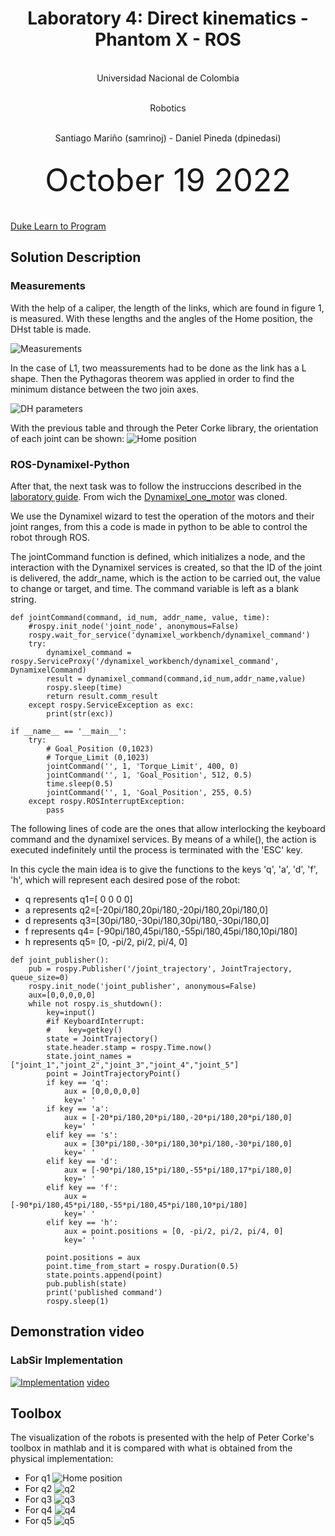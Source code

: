 <h1 align="center"; style="text-align:center;">Laboratory 4: Direct kinematics - Phantom X - ROS</h1>
<p align="center";style="font-size:50px; text-align:center; line-height : 50px;  margin-top : 0; margin-bottom : 0; "> <br> Universidad Nacional de Colombia</p>
<p align="center";style="font-size:50px; text-align:center; line-height : 50px;  margin-top : 0; margin-bottom : 0; "> <br> Robotics</p>
<p align="center";style="font-size:50px; text-align:center; line-height : 40px;  margin-top : 0; margin-bottom : 0; "> <br> Santiago Mariño (samrinoj) - Daniel Pineda (dpinedasi)</p>


<p align="center"; style="font-size:50px; text-align:center; line-height : 30px; margin-top : 0; "> <br>October 19  2022</p>

<a href="http://www.dukelearntoprogram.com/" target="blank_">Duke Learn to Program </a>


## Solution Description

### Measurements
With the help of a caliper, the length of the links, which are found in figure 1, is measured. With these lengths and the angles of the Home position, the DHst table is made.

![Measurements](https://github.com/dpinedasi/Lab4Rob/blob/main/imagenes/LINKS.png)

In the case of L1, two meassurements had to be done as the link has a L shape. Then the Pythagoras theorem was applied in order to find the minimum distance between the two join axes.

![DH parameters](https://github.com/dpinedasi/Lab4Rob/blob/main/imagenes/dhstd.png)

With the previous table and through the Peter Corke library, the orientation of each joint can be shown:
![Home position](https://github.com/dpinedasi/Lab4Rob/blob/main/imagenes/q1PC.png)

### ROS-Dynamixel-Python

After that, the next task was to follow the instruccions described in the <a href="https://github.com/fegonzalez7/rob_unal_clase3" target="blank_">laboratory guide</a>. From wich the <a href="https://github.com/fegonzalez7/dynamixel_one_motor.git" target="blank_">Dynamixel_one_motor</a> was cloned. 

We use the Dynamixel wizard to test the operation of the motors and their joint ranges, from this a code is made in python to be able to control the robot through ROS.

The jointCommand function is defined, which initializes a node, and the interaction with the Dynamixel services is created, so that the ID of the joint is delivered, the addr_name, which is the action to be carried out, the value to change or target, and time. The command variable is left as a blank string.

```
def jointCommand(command, id_num, addr_name, value, time):
    #rospy.init_node('joint_node', anonymous=False)
    rospy.wait_for_service('dynamixel_workbench/dynamixel_command')
    try:        
        dynamixel_command = rospy.ServiceProxy('/dynamixel_workbench/dynamixel_command', DynamixelCommand)
        result = dynamixel_command(command,id_num,addr_name,value)
        rospy.sleep(time)
        return result.comm_result
    except rospy.ServiceException as exc:
        print(str(exc))

if __name__ == '__main__':
    try:
        # Goal_Position (0,1023)
        # Torque_Limit (0,1023)
        jointCommand('', 1, 'Torque_Limit', 400, 0)
        jointCommand('', 1, 'Goal_Position', 512, 0.5)
        time.sleep(0.5)
        jointCommand('', 1, 'Goal_Position', 255, 0.5)
    except rospy.ROSInterruptException:
        pass
```

The following lines of code are the ones that allow interlocking the keyboard command and the dynamixel services. By means of a while(), the action is executed indefinitely until the process is terminated with the 'ESC' key.

In this cycle the main idea is to give the functions to the keys 'q', 'a', 'd', 'f', 'h', which will represent each desired pose of the robot:
* q represents q1=[ 0 0 0 0]
* a represents q2=[-20pi/180,20pi/180,-20pi/180,20pi/180,0]
* d represents q3=[30pi/180,-30pi/180,30pi/180,-30pi/180,0]
* f represents q4= [-90pi/180,45pi/180,-55pi/180,45pi/180,10pi/180] 
* h represents q5= [0, -pi/2, pi/2, pi/4, 0]   

```
def joint_publisher():
    pub = rospy.Publisher('/joint_trajectory', JointTrajectory, queue_size=0)
    rospy.init_node('joint_publisher', anonymous=False)
    aux=[0,0,0,0,0]
    while not rospy.is_shutdown():
        key=input()
        #if KeyboardInterrupt:
        #    key=getkey()
        state = JointTrajectory()
        state.header.stamp = rospy.Time.now()
        state.joint_names = ["joint_1","joint_2","joint_3","joint_4","joint_5"]
        point = JointTrajectoryPoint()
        if key == 'q':
            aux = [0,0,0,0,0]
            key=' '
        if key == 'a':
            aux = [-20*pi/180,20*pi/180,-20*pi/180,20*pi/180,0]
            key=' '
        elif key == 's':
            aux = [30*pi/180,-30*pi/180,30*pi/180,-30*pi/180,0]
            key=' '
        elif key == 'd':
            aux = [-90*pi/180,15*pi/180,-55*pi/180,17*pi/180,0]
            key=' '
        elif key == 'f':
            aux = [-90*pi/180,45*pi/180,-55*pi/180,45*pi/180,10*pi/180]   
            key=' ' 
        elif key == 'h':
            aux = point.positions = [0, -pi/2, pi/2, pi/4, 0]    
            key=' '     

        point.positions = aux   
        point.time_from_start = rospy.Duration(0.5)
        state.points.append(point)
        pub.publish(state)
        print('published command')
        rospy.sleep(1)
```
## Demonstration video
### LabSir Implementation
[![Implementation](http://img.youtube.com/vi/wPWUIFMu8iU/0.jpg)](https://www.youtube.com/watch?v=wPWUIFMu8iU&ab_channel=DanielPineda)
 [video](https://www.youtube.com/watch?v=wPWUIFMu8iU&ab_channel=DanielPineda)

## Toolbox
The visualization of the robots is presented with the help of Peter Corke's toolbox in mathlab and it is compared with what is obtained from the physical implementation:
* For q1
![Home position](https://github.com/dpinedasi/Lab4Rob/blob/main/imagenes/q1PC.png)
* For q2
![q2](https://github.com/dpinedasi/Lab4Rob/blob/main/imagenes/q2PC.png)
* For q3
![q3](https://github.com/dpinedasi/Lab4Rob/blob/main/imagenes/q3PC.png)
* For q4
![q4](https://github.com/dpinedasi/Lab4Rob/blob/main/imagenes/q4PC.png)
* For q5
![q5](https://github.com/dpinedasi/Lab4Rob/blob/main/imagenes/q5PC.png)
